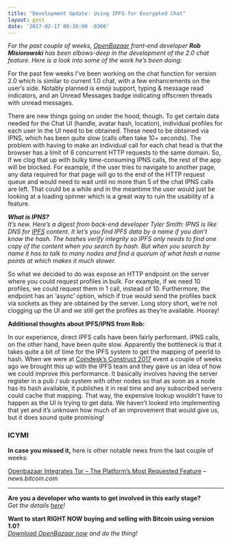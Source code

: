 ```yaml
---
title: "Development Update: Using IPFS for Encrypted Chat" 
layout: post
date: '2017-02-17 00:30:00 -0300'
---
```

        
_For the past couple of weeks, [OpenBazaar](https://blog.openbazaar.org) front-end developer **Rob Misiorowski** has been elbows-deep in the development of the 2.0 chat feature. Here is a look into some of the work he’s been doing:_

For the past few weeks I’ve been working on the chat function for version 2.0 which is similar to current 1.0 chat, with a few enhancements on the user’s side. Notably planned is emoji support, typing & message read indicators, and an Unread Messages badge indicating offscreen threads with unread messages.

There are new things going on under the hood, though. To get certain data needed for the Chat UI (handle, avatar hash, location), individual profiles for each user in the UI need to be obtained. These need to be obtained via IPNS, which has been quite slow (calls often take 10+ seconds). The problem with having to make an individual call for each chat head is that the browser has a limit of 6 concurrent HTTP requests to the same domain. So, if we clog that up with bulky time-consuming IPNS calls, the rest of the app will be blocked. For example, if the user tries to navigate to another page, any data required for that page will go to the end of the HTTP request queue and would need to wait until no more than 5 of the chat IPNS calls are left. That could be a while and in the meantime the user would just be looking at a loading spinner which is a great way to ruin the usability of a feature.

_**What is IPNS?**  
It’s new. Here’s a digest from back-end developer Tyler Smith: IPNS is like DNS for [IPFS](https://ipfs.io/) content. It let’s you find IPFS data by a name if you don’t know the hash. The hashes verify integrity so IPFS only needs to find one copy of the content when you search by hash. But when you search by name it has to talk to many nodes and find a quorum of what hash a name points at which makes it much slower._

So what we decided to do was expose an HTTP endpoint on the server where you could request profiles in bulk. For example, if we need 10 profiles, we could request them in 1 call, instead of 10. Furthermore, the endpoint has an ‘async’ option, which if true would send the profiles back via sockets as they are obtained by the server. Long story short, we’re not clogging up the UI and we still get the profiles as they’re available. Hooray!

**Additional thoughts about IPFS/IPNS from Rob:**

In our experience, direct IPFS calls have been fairly performant. IPNS calls, on the other hand, have been quite slow. Apparently the bottleneck is that it takes quite a bit of time for the IPFS system to get the mapping of peerId to hash. When we were at [Coindesk’s Construct 2017](http://www.coindesk.com/events/construct-2017/) event a couple of weeks ago we brought this up with the IPFS team and they gave us an idea of how we could improve this performance. It basically involves having the server register in a pub / sub system with other nodes so that as soon as a node has its hash available, it publishes it in real time and any subscribed servers could cache that mapping. That way, the expensive lookup wouldn’t have to happen as the UI is trying to get data. We haven’t looked into implementing that yet and it’s unknown how much of an improvement that would give us, but it does sound quite promising!

### ICYMI

**In case you missed it,** here is other notable news from the last couple of weeks:

[Openbazaar Integrates Tor – The Platform’s Most Requested Feature](https://news.bitcoin.com/openbazaar-integrates-tor-platforms-requested-feature) – _news.bitcoin.com_

* * *

**Are you a developer who wants to get involved in this early stage?**  
_Get the details [here](https://blog.openbazaar.org/milestone-1-developer-release-for-openbazaar-2-0)!_

**Want to start RIGHT NOW buying and selling with Bitcoin using version 1.0?**  
_[Download OpenBazaar now](http://openbazaar.org/) and do the thing!_